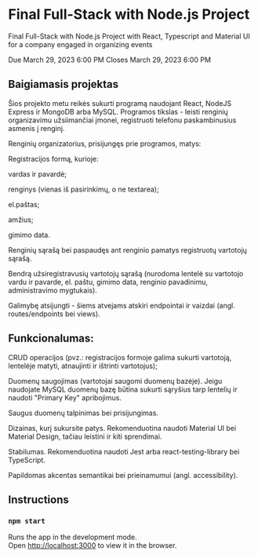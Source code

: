 # Final Full-Stack with Node.js Project

Final Full-Stack with Node.js Project with React, Typescript and Material UI for a company engaged in organizing events

Due March 29, 2023 6:00 PM Closes March 29, 2023 6:00 PM

## Baigiamasis projektas

Šios projekto metu reikės sukurti programą naudojant React, NodeJS Express ir MongoDB arba MySQL. Programos tikslas - leisti renginių organizavimu užsiimančiai įmonei, registruoti telefonu paskambinusius asmenis į renginį.

Renginių organizatorius, prisijungęs prie programos, matys:

Registracijos formą, kurioje:

vardas ir pavardė;

renginys (vienas iš pasirinkimų, o ne textarea);

el.paštas;

amžius;

gimimo data.

Renginių sąrašą bei paspaudęs ant renginio pamatys registruotų vartotojų sąrašą.

Bendrą užsiregistravusių vartotojų sąrašą (nurodoma lentelė su vartotojo vardu ir pavarde, el. paštu, gimimo data, renginio pavadinimu, administravimo mygtukais).

Galimybę atsijungti - šiems atvejams atskiri endpointai ir vaizdai (angl. routes/endpoints bei views).

## Funkcionalumas:

CRUD operacijos (pvz.: registracijos formoje galima sukurti vartotoją, lentelėje matyti, atnaujinti ir ištrinti vartotojus);

Duomenų saugojimas (vartotojai saugomi duomenų bazėje). Jeigu naudojate MySQL duomenų bazę būtina sukurti sąryšius tarp lentelių ir naudoti "Primary Key" apribojimus.

Saugus duomenų talpinimas bei prisijungimas.

Dizainas, kurį sukursite patys. Rekomenduotina naudoti Material UI bei Material Design, tačiau leistini ir kiti sprendimai.

Stabilumas. Rekomenduotina naudoti Jest arba react-testing-library bei TypeScript.

Papildomas akcentas semantikai bei prieinamumui (angl. accessibility).

## Instructions

### `npm start`

Runs the app in the development mode.\
Open [http://localhost:3000](http://localhost:3000) to view it in the browser.
